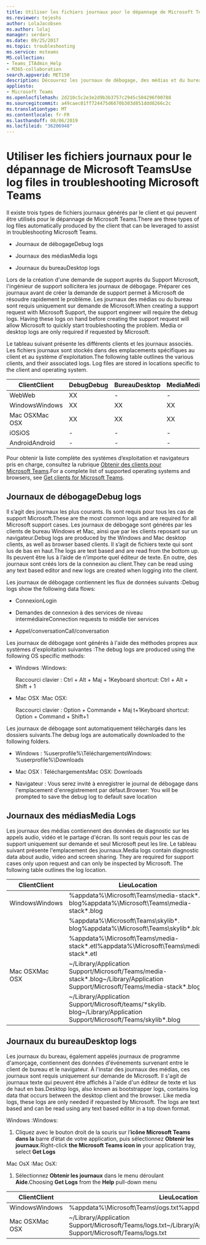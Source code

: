 ```yaml
---
title: Utiliser les fichiers journaux pour le dépannage de Microsoft Teams
ms.reviewer: tejeshs
author: LolaJacobsen
ms.author: lolaj
manager: serdars
ms.date: 09/25/2017
ms.topic: troubleshooting
ms.service: msteams
MS.collection:
- Teams_ITAdmin_Help
- M365-collaboration
search.appverid: MET150
description: Découvrez les journaux de débogage, des médias et du bureau générés par Microsoft Teams, où les trouver et comment ils peuvent vous assister dans vos opérations de dépannage.
appliesto:
- Microsoft Teams
ms.openlocfilehash: 2d210c5c2e3e2d9b3b3757c2945c504296f00788
ms.sourcegitcommit: a49caec01ff724475d6670b303d851ddd8266c2c
ms.translationtype: MT
ms.contentlocale: fr-FR
ms.lasthandoff: 08/06/2019
ms.locfileid: "36206948"
---
```

<a name="use-log-files-in-troubleshooting-microsoft-teams"></a><span data-ttu-id="1281e-103">Utiliser les fichiers journaux pour le dépannage de Microsoft Teams</span><span class="sxs-lookup"><span data-stu-id="1281e-103">Use log files in troubleshooting Microsoft Teams</span></span>
=================================================

<span data-ttu-id="1281e-104">Il existe trois types de fichiers journaux générés par le client et qui peuvent être utilisés pour le dépannage de Microsoft Teams.</span><span class="sxs-lookup"><span data-stu-id="1281e-104">There are three types of log files automatically produced by the client that can be leveraged to assist in troubleshooting Microsoft Teams.</span></span>

-   <span data-ttu-id="1281e-105">Journaux de débogage</span><span class="sxs-lookup"><span data-stu-id="1281e-105">Debug logs</span></span>

-   <span data-ttu-id="1281e-106">Journaux des médias</span><span class="sxs-lookup"><span data-stu-id="1281e-106">Media logs</span></span>

-   <span data-ttu-id="1281e-107">Journaux du bureau</span><span class="sxs-lookup"><span data-stu-id="1281e-107">Desktop logs</span></span>

<span data-ttu-id="1281e-p101">Lors de la création d'une demande de support auprès du Support Microsoft, l'ingénieur de support sollicitera les journaux de débogage. Préparer ces journaux avant de créer la demande de support permet à Microsoft de résoudre rapidement le problème. Les journaux des médias ou du bureau sont requis uniquement sur demande de Microsoft.</span><span class="sxs-lookup"><span data-stu-id="1281e-p101">When creating a support request with Microsoft Support, the support engineer will require the debug logs. Having these logs on hand before creating the support request will allow Microsoft to quickly start troubleshooting the problem. Media or desktop logs are only required if requested by Microsoft.</span></span>

<span data-ttu-id="1281e-p102">Le tableau suivant présente les différents clients et les journaux associés. Les fichiers journaux sont stockés dans des emplacements spécifiques au client et au système d'exploitation.</span><span class="sxs-lookup"><span data-stu-id="1281e-p102">The following table outlines the various clients, and their associated logs. Log files are stored in locations specific to the client and operating system.</span></span>


|<span data-ttu-id="1281e-113">Client</span><span class="sxs-lookup"><span data-stu-id="1281e-113">Client</span></span> |<span data-ttu-id="1281e-114">Debug</span><span class="sxs-lookup"><span data-stu-id="1281e-114">Debug</span></span>|<span data-ttu-id="1281e-115">Bureau</span><span class="sxs-lookup"><span data-stu-id="1281e-115">Desktop</span></span>|<span data-ttu-id="1281e-116">Media</span><span class="sxs-lookup"><span data-stu-id="1281e-116">Media</span></span>|
|---------|---------|---------|---------|
|<span data-ttu-id="1281e-117">Web</span><span class="sxs-lookup"><span data-stu-id="1281e-117">Web</span></span>    |<span data-ttu-id="1281e-118">X</span><span class="sxs-lookup"><span data-stu-id="1281e-118">X</span></span>         |-         |-         |
|<span data-ttu-id="1281e-119">Windows</span><span class="sxs-lookup"><span data-stu-id="1281e-119">Windows</span></span>     |<span data-ttu-id="1281e-120">X</span><span class="sxs-lookup"><span data-stu-id="1281e-120">X</span></span>         |<span data-ttu-id="1281e-121">X</span><span class="sxs-lookup"><span data-stu-id="1281e-121">X</span></span>         |<span data-ttu-id="1281e-122">X</span><span class="sxs-lookup"><span data-stu-id="1281e-122">X</span></span>         |
|<span data-ttu-id="1281e-123">Mac OSX</span><span class="sxs-lookup"><span data-stu-id="1281e-123">Mac OSX</span></span>     |<span data-ttu-id="1281e-124">X</span><span class="sxs-lookup"><span data-stu-id="1281e-124">X</span></span>         |<span data-ttu-id="1281e-125">X</span><span class="sxs-lookup"><span data-stu-id="1281e-125">X</span></span>         |<span data-ttu-id="1281e-126">X</span><span class="sxs-lookup"><span data-stu-id="1281e-126">X</span></span>         |
|<span data-ttu-id="1281e-127">iOS</span><span class="sxs-lookup"><span data-stu-id="1281e-127">iOS</span></span>     |-         |-         |-         |
|<span data-ttu-id="1281e-128">Android</span><span class="sxs-lookup"><span data-stu-id="1281e-128">Android</span></span>     |-         |-         |-         |

<span data-ttu-id="1281e-129">Pour obtenir la liste complète des systèmes d’exploitation et navigateurs pris en charge, consultez la rubrique [Obtenir des clients pour Microsoft Teams](get-clients.md).</span><span class="sxs-lookup"><span data-stu-id="1281e-129">For a complete list of supported operating systems and browsers, see [Get clients for Microsoft Teams](get-clients.md).</span></span>

<a name="debug-logs"></a><span data-ttu-id="1281e-130">Journaux de débogage</span><span class="sxs-lookup"><span data-stu-id="1281e-130">Debug logs</span></span>
---------------------------

<span data-ttu-id="1281e-131">Il s’agit des journaux les plus courants. Ils sont requis pour tous les cas de support Microsoft.</span><span class="sxs-lookup"><span data-stu-id="1281e-131">These are the most common logs and are required for all Microsoft support cases.</span></span> <span data-ttu-id="1281e-132">Les journaux de débogage sont générés par les clients de bureau Windows et Mac, ainsi que par les clients reposant sur un navigateur.</span><span class="sxs-lookup"><span data-stu-id="1281e-132">Debug logs are produced by the Windows and Mac desktop clients, as well as browser based clients.</span></span> <span data-ttu-id="1281e-133">Il s’agit de fichiers texte qui sont lus de bas en haut.</span><span class="sxs-lookup"><span data-stu-id="1281e-133">The logs are text based and are read from the bottom up.</span></span> <span data-ttu-id="1281e-134">Ils peuvent être lus à l’aide de n’importe quel éditeur de texte. En outre, des journaux sont créés lors de la connexion au client.</span><span class="sxs-lookup"><span data-stu-id="1281e-134">They can be read using any text based editor and new logs are created when logging into the client.</span></span>

<span data-ttu-id="1281e-135">Les journaux de débogage contiennent les flux de données suivants :</span><span class="sxs-lookup"><span data-stu-id="1281e-135">Debug logs show the following data flows:</span></span>

-   <span data-ttu-id="1281e-136">Connexion</span><span class="sxs-lookup"><span data-stu-id="1281e-136">Login</span></span>

-   <span data-ttu-id="1281e-137">Demandes de connexion à des services de niveau intermédiaire</span><span class="sxs-lookup"><span data-stu-id="1281e-137">Connection requests to middle tier services</span></span>

-   <span data-ttu-id="1281e-138">Appel/conversation</span><span class="sxs-lookup"><span data-stu-id="1281e-138">Call/conversation</span></span>

<span data-ttu-id="1281e-139">Les journaux de débogage sont générés à l'aide des méthodes propres aux systèmes d'exploitation suivantes :</span><span class="sxs-lookup"><span data-stu-id="1281e-139">The debug logs are produced using the following OS specific methods:</span></span>

-   <span data-ttu-id="1281e-140">Windows :</span><span class="sxs-lookup"><span data-stu-id="1281e-140">Windows:</span></span>

      <span data-ttu-id="1281e-141">Raccourci clavier : Ctrl + Alt + Maj + 1</span><span class="sxs-lookup"><span data-stu-id="1281e-141">Keyboard shortcut: Ctrl + Alt + Shift + 1</span></span>

-   <span data-ttu-id="1281e-142">Mac OSX :</span><span class="sxs-lookup"><span data-stu-id="1281e-142">Mac OSX:</span></span>

      <span data-ttu-id="1281e-143">Raccourci clavier : Option + Commande + Maj t+1</span><span class="sxs-lookup"><span data-stu-id="1281e-143">Keyboard shortcut: Option + Command + Shift+1</span></span>

<span data-ttu-id="1281e-144">Les journaux de débogage sont automatiquement téléchargés dans les dossiers suivants.</span><span class="sxs-lookup"><span data-stu-id="1281e-144">The debug logs are automatically downloaded to the following folders.</span></span>

-   <span data-ttu-id="1281e-145">Windows : %userprofile%\\Téléchargements</span><span class="sxs-lookup"><span data-stu-id="1281e-145">Windows: %userprofile%\\Downloads</span></span>

-   <span data-ttu-id="1281e-146">Mac OSX : Téléchargements</span><span class="sxs-lookup"><span data-stu-id="1281e-146">Mac OSX: Downloads</span></span>

-   <span data-ttu-id="1281e-147">Navigateur : Vous serez invité à enregistrer le journal de débogage dans l'emplacement d'enregistrement par défaut.</span><span class="sxs-lookup"><span data-stu-id="1281e-147">Browser: You will be prompted to save the debug log to default save location</span></span>

<a name="media-logs"></a><span data-ttu-id="1281e-148">Journaux des médias</span><span class="sxs-lookup"><span data-stu-id="1281e-148">Media Logs</span></span>
---------------------------

<span data-ttu-id="1281e-p104">Les journaux des médias contiennent des données de diagnostic sur les appels audio, vidéo et le partage d'écran. Ils sont requis pour les cas de support uniquement sur demande et seul Microsoft peut les lire. Le tableau suivant présente l'emplacement des journaux.</span><span class="sxs-lookup"><span data-stu-id="1281e-p104">Media logs contain diagnostic data about audio, video and screen sharing. They are required for support cases only upon request and can only be inspected by Microsoft. The following table outlines the log location.</span></span>


|<span data-ttu-id="1281e-152">Client</span><span class="sxs-lookup"><span data-stu-id="1281e-152">Client</span></span> |<span data-ttu-id="1281e-153">Lieu</span><span class="sxs-lookup"><span data-stu-id="1281e-153">Location</span></span> |
|---------|---------|
|<span data-ttu-id="1281e-154">Windows</span><span class="sxs-lookup"><span data-stu-id="1281e-154">Windows</span></span>     |<span data-ttu-id="1281e-155">%appdata%\Microsoft\Teams\media-stack\*. blog</span><span class="sxs-lookup"><span data-stu-id="1281e-155">%appdata%\Microsoft\Teams\media-stack\*.blog</span></span>         |
|            |<span data-ttu-id="1281e-156">%appdata%\Microsoft\Teams\skylib\*. blog</span><span class="sxs-lookup"><span data-stu-id="1281e-156">%appdata%\Microsoft\Teams\skylib\*.blog</span></span>
|            |<span data-ttu-id="1281e-157">%appdata%\Microsoft\Teams\media-stack\*.etl</span><span class="sxs-lookup"><span data-stu-id="1281e-157">%appdata%\Microsoft\Teams\media-stack\*.etl</span></span>         |
|<span data-ttu-id="1281e-158">Mac OSX</span><span class="sxs-lookup"><span data-stu-id="1281e-158">Mac OSX</span></span>     |<span data-ttu-id="1281e-159">~/Library/Application Support/Microsoft/Teams/media-stack\*.blog</span><span class="sxs-lookup"><span data-stu-id="1281e-159">~/Library/Application Support/Microsoft/Teams/media-stack\*.blog</span></span>         |
|            |<span data-ttu-id="1281e-160">~/Library/Application Support/Microsoft/teams/\*skylib. blog</span><span class="sxs-lookup"><span data-stu-id="1281e-160">~/Library/Application Support/Microsoft/Teams/skylib\*.blog</span></span>         |



<a name="desktop-logs"></a><span data-ttu-id="1281e-161">Journaux du bureau</span><span class="sxs-lookup"><span data-stu-id="1281e-161">Desktop logs</span></span>
---------------------

<span data-ttu-id="1281e-p105">Les journaux du bureau, également appelés journaux de programme d'amorçage, contiennent des données d'événements survenant entre le client de bureau et le navigateur. À l'instar des journaux des médias, ces journaux sont requis uniquement sur demande de Microsoft. Il s'agit de journaux texte qui peuvent être affichés à l'aide d'un éditeur de texte et lus de haut en bas.</span><span class="sxs-lookup"><span data-stu-id="1281e-p105">Desktop logs, also known as bootstrapper logs, contains log data that occurs between the desktop client and the browser. Like media logs, these logs are only needed if requested by Microsoft. The logs are text based and can be read using any text based editor in a top down format.</span></span>

<span data-ttu-id="1281e-165">Windows :</span><span class="sxs-lookup"><span data-stu-id="1281e-165">Windows:</span></span>

1.  <span data-ttu-id="1281e-166">Cliquez avec le bouton droit de la souris sur l’**icône Microsoft Teams dans la** barre d’état de votre application, puis sélectionnez **Obtenir les journaux**.</span><span class="sxs-lookup"><span data-stu-id="1281e-166">Right-click **the Microsoft Teams icon in** your application tray, select **Get Logs**</span></span>

<span data-ttu-id="1281e-167">Mac OsX :</span><span class="sxs-lookup"><span data-stu-id="1281e-167">Mac OsX:</span></span>

1.  <span data-ttu-id="1281e-168">Sélectionnez **Obtenir les journaux** dans le menu déroulant **Aide**.</span><span class="sxs-lookup"><span data-stu-id="1281e-168">Choosing **Get Logs** from the **Help** pull-down menu</span></span>

|<span data-ttu-id="1281e-169">Client</span><span class="sxs-lookup"><span data-stu-id="1281e-169">Client</span></span> |<span data-ttu-id="1281e-170">Lieu</span><span class="sxs-lookup"><span data-stu-id="1281e-170">Location</span></span> |
|---------|---------|
|<span data-ttu-id="1281e-171">Windows</span><span class="sxs-lookup"><span data-stu-id="1281e-171">Windows</span></span>     |<span data-ttu-id="1281e-172">%appdata%\Microsoft\Teams\logs.txt</span><span class="sxs-lookup"><span data-stu-id="1281e-172">%appdata%\Microsoft\Teams\logs.txt</span></span>         |
|<span data-ttu-id="1281e-173">Mac OSX</span><span class="sxs-lookup"><span data-stu-id="1281e-173">Mac OSX</span></span>     |<span data-ttu-id="1281e-174">~/Library/Application Support/Microsoft/Teams/logs.txt</span><span class="sxs-lookup"><span data-stu-id="1281e-174">~/Library/Application Support/Microsoft/Teams/logs.txt</span></span>         |
